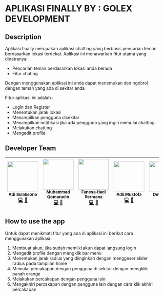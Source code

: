 
# APLIKASI FINALLY BY : GOLEX DEVELOPMENT

## Description 
Aplikasi finally merupakan aplikasi chatting yang berbasis pencarian teman berdasarkan lokasi terdekat. Aplikasi ini menawarkan fitur utama yang dinatranya:
- Pencarian teman berdasarkan lokasi anda berada
- Fitur chating

Dengan menggunakan aplikasi ini anda dapat menemukan dan ngobrol dengan teman yang ada di sekitar anda.

Fitur aplikasi ini adalah :
- Login dan Register
- Menentukan jarak lokasi
- Menampilkan pengguna disekitar
- Menampilkan notifikasi jika ada pengguna yang ingin memulai chatting
- Melakukan chatting
- Mengedit profile

## Developer Team
|  [<img src="https://avatars.githubusercontent.com/u/98870264?s=64&v=4" width="100px;"/><br /><sub><b>Adi Sulaksono</b></sub>](https://github.com/adislksn)<br />[💻](https://github.com/adislksn/FE-PPLK-2022/commits?author=adislksn "Code") [🔧](https://github.com/adislksn/adislksn-theme) | [<img src="https://avatars.githubusercontent.com/u/74146018?s=64&v=4" width="100px;"/><br /><sub><b>Muhammad Qomarudin</b></sub>](https://github.com/masQ-21dev)<br />[💻](https://github.com/adislksn/FE-PPLK-2022/commits?author=masQ-21dev "Code") [🔧](https://github.com/adislksn/FE-PPLK-2022/masQ-21dev-theme) |  [<img src="https://avatars.githubusercontent.com/u/63780649?v=4" width="100px;"/><br /><sub><b>Fanesa Hadi Permana</b></sub>](https://github.com/neszha)<br />[💻](https://github.com/adislksn/FE-PPLK-2022/commits?author=neszha "Code") [🔧](https://github.com/adislksn/FE-PPLK-2022/neszha-theme) | [<img src="https://avatars.githubusercontent.com/u/103428648?s=400&u=951975b16b746a8db5975b3f54a15b28ef8cd467&v=4" width="100px;"/><br /><sub><b>Adli Mustofa</b></sub>](https://github.com/AdliMustofa120140022)<br />[💻](https://github.com/adislksn/FE-PPLK-2022/commits?author=AdliMustofa120140022 "Code") [🔧](https://github.com/adislksn/FE-PPLK-2022/AdliMustofa120140022-theme) | [<img src="https://avatars.githubusercontent.com/u/104608536?v=4" width="100px;"/><br /><sub><b>Devi Kurnia</b></sub>](https://github.com/devikrn)<br />[💻](https://github.com/adislksn/FE-PPLK-2022/commits?author=devikrn "Code") [🔧](https://github.com/adislksn/FE-PPLK-2022/devikrn-theme) |
|--|--|--|--|--|

## How to use the app
Untuk dapat menikmati fitur yang ada di aplikasi ini berikut cara menggunakan aplikasi :

1. Membuat akun, jika sudah memiiki akun dapat langsung login
2. Mengedit profile dengan mengklik bar menu
3. Menentukan jarak radius yang diinginkan dengan menggeser slider radius pada tampilan home
4. Memulai percakapan dengan pengguna di sekitar dengan mengklik panah orange
5. Melakukan percakapan dengan pengguna lain
6. Mengakhiri percakapan dengan pengguna lain dengan cara klik akhiri percakapan
